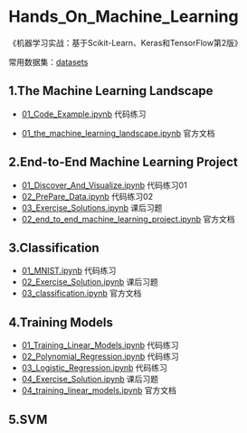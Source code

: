# Hands_On_Machine_Learning

《机器学习实战：基于Scikit-Learn、Keras和TensorFlow第2版》

常用数据集：[datasets](https://github.com/Tjyy-1223/Hands_On_Machine_Learning/tree/main/handson-ml2-master/datasets)

## 1.The Machine Learning Landscape

+ [01_Code_Example.ipynb](https://github.com/Tjyy-1223/Hands_On_Machine_Learning/blob/main/1_The_Machine_Learning_Landscape/01_Code_Example.ipynb)    代码练习

+ [01_the_machine_learning_landscape.ipynb](https://github.com/Tjyy-1223/Hands_On_Machine_Learning/blob/main/handson-ml2-master/01_the_machine_learning_landscape.ipynb)    官方文档

## 2.End-to-End Machine Learning Project

+ [01_Discover_And_Visualize.ipynb](https://github.com/Tjyy-1223/Hands_On_Machine_Learning/blob/main/2_End_to_End_ML_Project/01_Discover_And_Visualize.ipynb)   代码练习01
+ [02_PrePare_Data.ipynb](https://github.com/Tjyy-1223/Hands_On_Machine_Learning/blob/main/2_End_to_End_ML_Project/02_PrePare_Data.ipynb)   代码练习02
+ [03_Exercise_Solutions.ipynb](https://github.com/Tjyy-1223/Hands_On_Machine_Learning/blob/main/2_End_to_End_ML_Project/03_Exercise_Solutions.ipynb)   课后习题
+ [02_end_to_end_machine_learning_project.ipynb](https://github.com/Tjyy-1223/Hands_On_Machine_Learning/blob/main/handson-ml2-master/02_end_to_end_machine_learning_project.ipynb)   官方文档

## 3.Classification

+ [01_MNIST.ipynb](https://github.com/Tjyy-1223/Hands_On_Machine_Learning/blob/main/3_Classification/01_MNIST.ipynb)   代码练习
+ [02_Exercise_Solution.ipynb](https://github.com/Tjyy-1223/Hands_On_Machine_Learning/blob/main/3_Classification/02_Exercise_Solution.ipynb)   课后习题
+ [03_classification.ipynb](https://github.com/Tjyy-1223/Hands_On_Machine_Learning/blob/main/handson-ml2-master/03_classification.ipynb)   官方文档

## 4.Training Models

+ [01_Training_Linear_Models.ipynb](https://github.com/Tjyy-1223/Hands_On_Machine_Learning/blob/main/4_Training_Linear_Models/01_Training_Linear_Models.ipynb)	代码练习
+ [02_Polynomial_Regression.ipynb](https://github.com/Tjyy-1223/Hands_On_Machine_Learning/blob/main/4_Training_Linear_Models/02_Polynomial_Regression.ipynb) 	代码练习
+ [03_Logistic_Regression.ipynb](https://github.com/Tjyy-1223/Hands_On_Machine_Learning/blob/main/4_Training_Linear_Models/03_Logistic_Regression.ipynb) 	代码练习
+ [04_Exercise_Solution.ipynb](https://github.com/Tjyy-1223/Hands_On_Machine_Learning/blob/main/4_Training_Linear_Models/04_Exercise_Solution.ipynb)	课后习题
+ [04_training_linear_models.ipynb](https://github.com/Tjyy-1223/Hands_On_Machine_Learning/blob/main/handson-ml2-master/04_training_linear_models.ipynb)	官方文档

## 5.SVM

